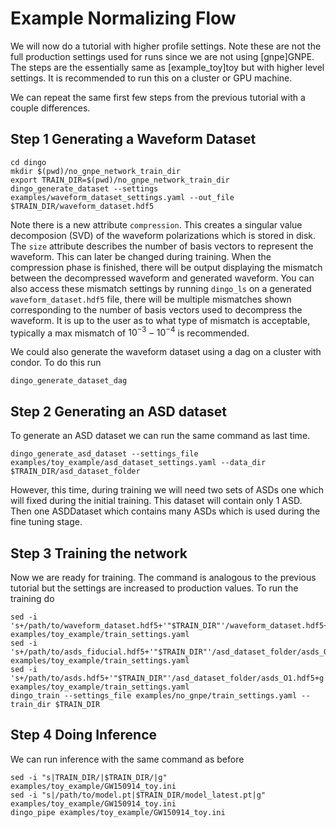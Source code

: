 # Example Normalizing Flow

We will now do a tutorial with higher profile settings. Note these are not the
full production settings used for runs since we are not using [gnpe]GNPE. The
steps are the essentially same as [example_toy]toy but with higher level settings. It is
recommended to run this on a cluster or GPU machine. 


We can repeat the same first few steps from the previous tutorial with a couple differences. 


Step 1 Generating a Waveform Dataset
------------------------------------ 

```
cd dingo
mkdir $(pwd)/no_gnpe_network_train_dir
export TRAIN_DIR=$(pwd)/no_gnpe_network_train_dir
dingo_generate_dataset --settings examples/waveform_dataset_settings.yaml --out_file $TRAIN_DIR/waveform_dataset.hdf5
```

Note there is a new attribute `compression`. This creates a singular value decomposion 
(SVD) of the waveform polarizations which is stored in disk. The `size` attribute 
describes the number of basis vectors to represent the waveform. This can later be 
changed during training. When the compression phase is finished, there will be output
displaying the mismatch between the decompressed waveform and generated waveform. You can
also access these mismatch settings by running `dingo_ls` on a generated `waveform_dataset.hdf5`
file, there will be multiple mismatches shown corresponding to the number of basis vectors used
to decompress the waveform. It is up to the user as to what type of mismatch is acceptable, typically a max 
mismatch of $10^{-3}-10^{-4}$ is recommended. 

We could also generate the waveform dataset using a dag on a cluster with condor. To do this run

```
dingo_generate_dataset_dag

```

Step 2 Generating an ASD dataset
--------------------------------

To generate an ASD dataset we can run the same command as last time. 

```
dingo_generate_asd_dataset --settings_file examples/toy_example/asd_dataset_settings.yaml --data_dir $TRAIN_DIR/asd_dataset_folder
```

However, this time, during training we will need two sets of ASDs one which will fixed during the initial training. This dataset will 
contain only 1 ASD. Then one ASDDataset which contains many ASDs which is used during the fine tuning stage. 


Step 3 Training the network
---------------------------

Now we are ready for training. The command is analogous to the previous tutorial 
but the settings are increased to production values. To run the training do

```
sed -i 's+/path/to/waveform_dataset.hdf5+'"$TRAIN_DIR"'/waveform_dataset.hdf5+g' examples/toy_example/train_settings.yaml
sed -i 's+/path/to/asds_fiducial.hdf5+'"$TRAIN_DIR"'/asd_dataset_folder/asds_O1_fiducial.hdf5+g' examples/toy_example/train_settings.yaml
sed -i 's+/path/to/asds.hdf5+'"$TRAIN_DIR"'/asd_dataset_folder/asds_O1.hdf5+g' examples/toy_example/train_settings.yaml
dingo_train --settings_file examples/no_gnpe/train_settings.yaml --train_dir $TRAIN_DIR
```

Step 4 Doing Inference
----------------------

We can run inference with the same command as before

```
sed -i "s|TRAIN_DIR/|$TRAIN_DIR/|g" examples/toy_example/GW150914_toy.ini
sed -i "s|/path/to/model.pt|$TRAIN_DIR/model_latest.pt|g" examples/toy_example/GW150914_toy.ini
dingo_pipe examples/toy_example/GW150914_toy.ini
```

